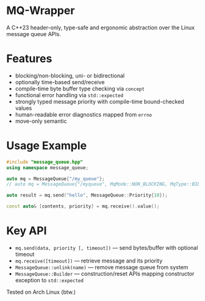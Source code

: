# MQ-Wrapper

A C++23 header-only, type-safe and ergonomic abstraction over the Linux message
queue APIs.

# Features

- blocking/non-blocking, uni- or bidirectional
- optionally time-based send/receive
- compile-time byte buffer type checking via `concept`
- functional error handling via `std::expected`
- strongly typed message priority with compile-time bound-checked values
- human-readable error diagnostics mapped from `errno`
- move-only semantic

# Usage Example

```cpp
#include "message_queue.hpp"
using namespace message_queue;

auto mq = MessageQueue{"/my_queue"};
// auto mq = MessageQueue{"/myqueue", MqMode::NON_BLOCKING, MqType::BIDIRECTIONAL};

auto result = mq.send("hello", MessageQueue::Priority{10});

const auto& [contents, priority] = mq.receive().value();
```

# Key API

- `mq.send(data, priority [, timeout])` — send bytes/buffer with optional timeout
- `mq.receive([timeout])` — retrieve message and its priority
- `MessageQueue::unlink(name)` — remove message queue from system
- `MessageQueue::Builder` — construction/reset APIs mapping constructor
  exception to `std::expected`

Tested on Arch Linux (btw.)
